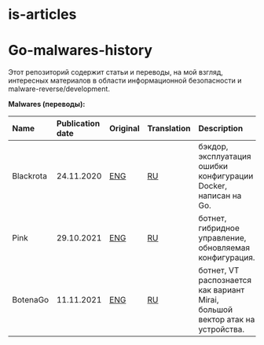 # is-articles
# Go-malwares-history

Этот репозиторий содержит статьи и переводы, на мой взгляд, интересных материалов в области информационной безопасности и malware-reverse/development.

**Malwares (переводы):**


| Name | Publication date | Original | Translation | Description                |
| :-------- | :------- | :------- | :------- | :------------------------- |
| Blackrota | 24.11.2020 | [ENG](https://blog.netlab.360.com/blackrota-a-heavily-obfuscated-backdoor-written-in-go/) | [RU](./translations/malware/blackrota.md) |бэкдор, эксплуатация ошибки конфигурации Docker, написан на Go. |
| Pink | 29.10.2021 | [ENG](https://blog.netlab.360.com/pink-en/) | [RU](./translations/malware/pink.md) |ботнет, гибридное управление, обновляемая конфигурация. |
| BotenaGo | 11.11.2021 | [ENG](https://cybersecurity.att.com/blogs/labs-research/att-alien-labs-finds-new-golang-malwarebotenago-targeting-millions-of-routers-and-iot-devices-with-more-than-30-exploits) | [RU](./translations/malware/botenago.md) | ботнет, VT распознается как вариант Mirai, большой вектор атак на устройства. |

